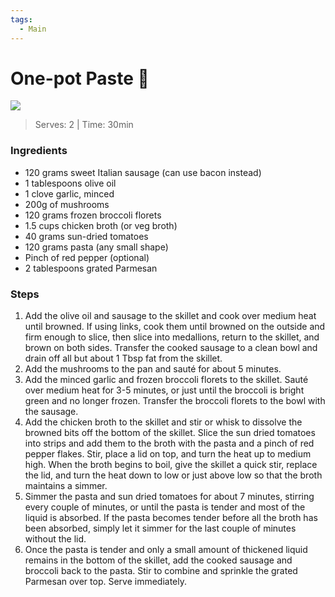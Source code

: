 ```yaml
---
tags:
  - Main
---
```


# One-pot Paste 🍝

![](https://i.imgur.com/BiybJER.jpg)

> Serves: 2 | Time: 30min
### Ingredients
- 120 grams sweet Italian sausage (can use bacon instead)
- 1 tablespoons olive oil
- 1 clove garlic, minced
- 200g of mushrooms
- 120 grams frozen broccoli florets
- 1.5 cups chicken broth (or veg broth)
- 40 grams sun-dried tomatoes
- 120 grams pasta (any small shape)
- Pinch of red pepper (optional)
- 2 tablespoons grated Parmesan
### Steps
1. Add the olive oil and sausage to the skillet and cook over medium heat until browned. If using links, cook them until browned on the outside and firm enough to slice, then slice into medallions, return to the skillet, and brown on both sides. Transfer the cooked sausage to a clean bowl and drain off all but about 1 Tbsp fat from the skillet.
2. Add the mushrooms to the pan and sauté for about 5 minutes.
3. Add the minced garlic and frozen broccoli florets to the skillet. Sauté over medium heat for 3-5 minutes, or just until the broccoli is bright green and no longer frozen. Transfer the broccoli florets to the bowl with the sausage.
4. Add the chicken broth to the skillet and stir or whisk to dissolve the browned bits off the bottom of the skillet. Slice the sun dried tomatoes into strips and add them to the broth with the pasta and a pinch of red pepper flakes. Stir, place a lid on top, and turn the heat up to medium high. When the broth begins to boil, give the skillet a quick stir, replace the lid, and turn the heat down to low or just above low so that the broth maintains a simmer.
5. Simmer the pasta and sun dried tomatoes for about 7 minutes, stirring every couple of minutes, or until the pasta is tender and most of the liquid is absorbed. If the pasta becomes tender before all the broth has been absorbed, simply let it simmer for the last couple of minutes without the lid.
6. Once the pasta is tender and only a small amount of thickened liquid remains in the bottom of the skillet, add the cooked sausage and broccoli back to the pasta. Stir to combine and sprinkle the grated Parmesan over top. Serve immediately.